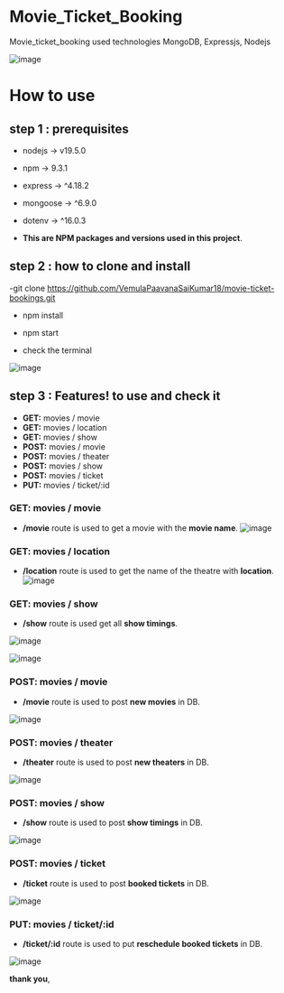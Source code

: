 # Movie_Ticket_Booking

Movie_ticket_booking used technologies MongoDB, Expressjs, Nodejs

![image](https://user-images.githubusercontent.com/73506478/215283920-2e7ddfa2-0a23-4e4b-a192-b04abfd4ffc0.png)

# How to use

## step 1 : prerequisites

- nodejs -> v19.5.0
- npm -> 9.3.1
- express -> ^4.18.2
- mongoose -> ^6.9.0
- dotenv -> ^16.0.3

- **This are NPM packages and versions used in this project**.

## step 2 : how to clone and install

-git clone https://github.com/VemulaPaavanaSaiKumar18/movie-ticket-bookings.git

- npm install

- npm start
- check the terminal

![image](https://user-images.githubusercontent.com/73506478/215283951-44e588a0-2747-4183-9746-7b0c09c97b38.png)

## step 3 : Features! to use and check it

- **GET:** movies / movie
- **GET:** movies / location
- **GET:** movies / show
- **POST:** movies / movie
- **POST:** movies / theater
- **POST:** movies / show
- **POST:** movies / ticket
- **PUT:** movies / ticket/:id

### **GET:** movies / movie

- **/movie** route is used to get a movie with the **movie name**.
  ![image](https://user-images.githubusercontent.com/73506478/215283968-280e856c-5c8d-4395-8024-b2289fffa277.png)

### **GET:** movies / location

- **/location** route is used to get the name of the theatre with **location**. 
  ![image](https://user-images.githubusercontent.com/73506478/215283985-2a2e308c-231a-45a1-9bf6-bce18432bf58.png)

### **GET:** movies / show

- **/show** route is used get all **show timings**.

![image](https://user-images.githubusercontent.com/73506478/215284005-5dc83d13-5642-4442-a519-cd641c42717c.png)

![image](https://user-images.githubusercontent.com/73506478/215284022-1e2f5ccc-09b1-4faa-b834-98a35505718a.png)

### **POST:** movies / movie

- **/movie** route is used to post **new movies** in DB.

![image](https://user-images.githubusercontent.com/73506478/215284039-920f3e5e-57bf-4056-ae9a-5cfefce5977b.png)

### **POST:** movies / theater

- **/theater** route is used to post **new theaters** in DB.

![image](https://user-images.githubusercontent.com/73506478/215284054-a37c169a-88c6-48ce-93a2-2e0b37332c76.png)

### **POST:** movies / show

- **/show** route is used to post **show timings** in DB.

![image](https://user-images.githubusercontent.com/73506478/215284067-5498d7a1-6588-4ebb-aca7-b4fdfdb92b53.png)

### **POST:** movies / ticket

- **/ticket** route is used to post **booked tickets** in DB.

![image](https://user-images.githubusercontent.com/73506478/215284089-ef27675d-260a-4aa8-970e-188feabe151a.png)

### **PUT:** movies / ticket/:id

- **/ticket/:id** route is used to put **reschedule booked tickets** in DB.

![image](https://user-images.githubusercontent.com/73506478/215284106-88480881-fff9-4db1-9429-7fa45d9598db.png)

**thank you**,
